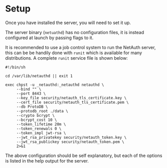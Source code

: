 # Setup

Once you have installed the server, you will need to set it up.

The server binary (`netuathd`) has no configuration files, it is
instead configured at launch by passing flags to it.

It is recommended to use a job control system to run the NetAuth
server, this can be be handily done with `runit` which is available
for many distributions.  A complete `runit` service file is shown
below:

```shell
#!/bin/sh

cd /var/lib/netauthd || exit 1

exec chpst -u _netauthd:_netauthd netauthd \
     --bind "" \
     --port 8443 \
     --key_file security/netauth_tls_certificate.key \
     --cert_file security/netauth_tls_certificate.pem \
     --db ProtoDB \
     --protodb_root ./data \
     --crypto bcrypt \
     --bcrypt_cost 10 \
     --token_lifetime 20m \
     --token_renewals 0 \
     --token_impl jwt-rsa \
     --jwt_rsa_privatekey security/netauth_token.key \
     --jwt_rsa_publickey security/netauth_token.pem \
     2>&1
```

The above configuration should be self explanatory, but each of the
options is listed in the help output for the server.
